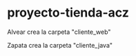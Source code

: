 # proyecto-tienda-acz

Alvear crea la carpeta "cliente_web"

Zapata crea la carpeta "cliente_java" 
